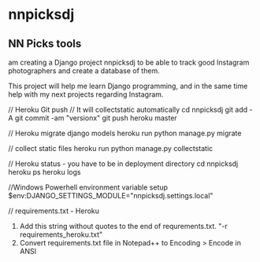 # nnpicksdj
NN Picks tools
--------------

 am creating a Django project nnpicksdj to be able to track good Instagram photographers and create a database of them.

This project will help me learn Django programming, and in the same time help with my next projects regarding Instagram.

// Heroku Git push
// It will collectstatic automatically
cd nnpicksdj
git add -A
git commit -am "versionx"
git push heroku master

// Heroku migrate django models
heroku run python manage.py migrate

// collect static files
heroku run python manage.py collectstatic

// Heroku status - you have to be in deployment directory
cd nnpicksdj
heroku ps
heroku logs

//Windows Powerhell environment variable setup
$env:DJANGO_SETTINGS_MODULE="nnpicksdj.settings.local"

// requirements.txt - Heroku
1. Add this string without quotes to the end of requrements.txt. "-r requirements_heroku.txt"
2. Convert requirements.txt file in Notepad++ to Encoding > Encode in ANSI

